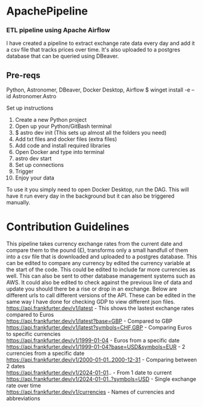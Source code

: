 # ApachePipeline
### ETL pipeline using Apache Airflow

I have created a pipeline to extract exchange rate data every day and add it a csv file that tracks prices over time. It's also uploaded to a postgres database that can be queried using DBeaver. 

## Pre-reqs
Python, Astronomer, DBeaver, Docker Desktop, Airflow
$ winget install -e –id Astronomer.Astro

Set up instructions
1. Create a new Python project
2. Open up your Python/GitBash terminal
3. $ astro dev init (This sets up almost all the folders you need)
4. Add txt files and docker files (extra files)
5. Add code and install required libraries
6. Open Docker and type into terminal
7. astro dev start
8. Set up connections
9. Trigger
10. Enjoy your data

To use it you simply need to open Docker Desktop, run the DAG. This will have it run every day in the background but it can also be triggered manually.

# Contribution Guidelines
This pipeline takes currency exchange rates from the current date and compare them to the pound (£), transforms only a small handfull of them into a csv file that is downloaded and uploaded to a postgres database. This can be edited to compare any currency by edited the currency variable at the start of the code. This could be edited to include far more currencies as well. This can also be sent to other database management systems such as AWS. It could also be edited to check against the previous line of data and update you should there be a rise or drop in an exchange. Below are different urls to call different versions of the API. These can be edited in the same way I have done for checking GDP to view different json files.  
https://api.frankfurter.dev/v1/latest - This shows the lastest exchange rates compared to Euros  
https://api.frankfurter.dev/v1/latest?base=GBP - Compared to GBP  
https://api.frankfurter.dev/v1/latest?symbols=CHF,GBP - Comparing Euros to specific currencies  
https://api.frankfurter.dev/v1/1999-01-04 - Euros from a specific date  
https://api.frankfurter.dev/v1/1999-01-04?base=USD&symbols=EUR - 2 currencies from a specific date  
https://api.frankfurter.dev/v1/2000-01-01..2000-12-31 - Comparing between 2 dates  
https://api.frankfurter.dev/v1/2024-01-01.. - From 1 date to current  
https://api.frankfurter.dev/v1/2024-01-01..?symbols=USD - Single exchange rate over time  
https://api.frankfurter.dev/v1/currencies - Names of currencies and abbreviations  
